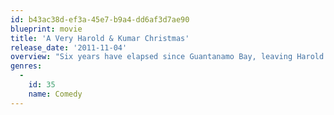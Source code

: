 ```yaml
---
id: b43ac38d-ef3a-45e7-b9a4-dd6af3d7ae90
blueprint: movie
title: 'A Very Harold & Kumar Christmas'
release_date: '2011-11-04'
overview: "Six years have elapsed since Guantanamo Bay, leaving Harold and Kumar estranged from one another with very different families, friends and lives. But when Kumar arrives on Harold's doorstep during the holiday season with a mysterious package in hand, he inadvertently burns down Harold's father-in-law's beloved Christmas tree. To fix the problem, Harold and Kumar embark on a mission through New York City to find the perfect Christmas tree, once again stumbling into trouble at every single turn."
genres:
  -
    id: 35
    name: Comedy
---
```

